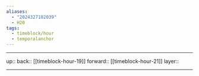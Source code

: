 ```yaml
---
aliases:
  - "2024327102039"
  - H20
tags:
  - timeblock/hour
  - temporalanchor
---
```




***

up:: 
back:: [[timeblock-hour-19]]
forward:: [[timeblock-hour-21]]
layer:: 

***
